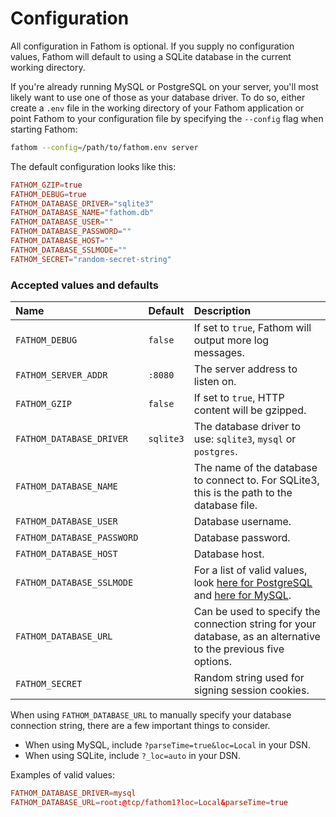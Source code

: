 # Configuration

All configuration in Fathom is optional. If you supply no configuration values, Fathom will default to using a SQLite database in the current working directory.

If you're already running MySQL or PostgreSQL on your server, you'll most likely want to use one of those as your database driver. To do so, either create a `.env` file in the working directory of your Fathom application or point Fathom to your configuration file by specifying the `--config` flag when starting Fathom:

```sh
fathom --config=/path/to/fathom.env server
```

The default configuration looks like this:

```conf
FATHOM_GZIP=true
FATHOM_DEBUG=true
FATHOM_DATABASE_DRIVER="sqlite3"
FATHOM_DATABASE_NAME="fathom.db"
FATHOM_DATABASE_USER=""
FATHOM_DATABASE_PASSWORD=""
FATHOM_DATABASE_HOST=""
FATHOM_DATABASE_SSLMODE=""
FATHOM_SECRET="random-secret-string"
```

### Accepted values and defaults

| Name | Default | Description |
| :-- | :-- | :-- |
| `FATHOM_DEBUG` | `false` | If set to `true`, Fathom will output more log messages. |
| `FATHOM_SERVER_ADDR` | `:8080` | The server address to listen on. |
| `FATHOM_GZIP` | `false` | If set to `true`, HTTP content will be gzipped. |
| `FATHOM_DATABASE_DRIVER` | `sqlite3` | The database driver to use: `sqlite3`, `mysql` or `postgres`. |
| `FATHOM_DATABASE_NAME` |  | The name of the database to connect to. For SQLite3, this is the path to the database file. |
| `FATHOM_DATABASE_USER` |  | Database username. |
| `FATHOM_DATABASE_PASSWORD` |  | Database password. |
| `FATHOM_DATABASE_HOST` |  | Database host. |
| `FATHOM_DATABASE_SSLMODE` |  | For a list of valid values, look [here for PostgreSQL](https://www.postgresql.org/docs/9.1/static/libpq-ssl.html#LIBPQ-SSL-PROTECTION) and [here for MySQL](https://github.com/Go-SQL-Driver/MySQL/#tls). |
| `FATHOM_DATABASE_URL` |  | Can be used to specify the connection string for your database, as an alternative to the previous five options. |
| `FATHOM_SECRET` |  | Random string used for signing session cookies. |

When using `FATHOM_DATABASE_URL` to manually specify your database connection string, there are a few important things to consider.

- When using MySQL, include `?parseTime=true&loc=Local` in your DSN.
- When using SQLite, include `?_loc=auto` in your DSN.

Examples of valid values:

```conf
FATHOM_DATABASE_DRIVER=mysql
FATHOM_DATABASE_URL=root:@tcp/fathom1?loc=Local&parseTime=true
```
